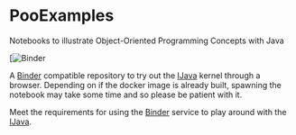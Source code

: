 # PooExamples
Notebooks to illustrate Object-Oriented Programming Concepts with Java

[![Binder](https://mybinder.org/v2/gh/fchatelain/OOPExamples/master?filepath=home%2Fjovyan%2FTestTableaux.ipynb)

A [Binder](https://mybinder.org/) compatible repository to try out the [IJava](https://github.com/SpencerPark/IJava) kernel through a browser. Depending on if the docker image is already built, spawning the notebook may take some time and so please be patient with it.

Meet the requirements for using the [Binder](https://mybinder.org/) service to play around with the [IJava](https://github.com/SpencerPark/IJava).
